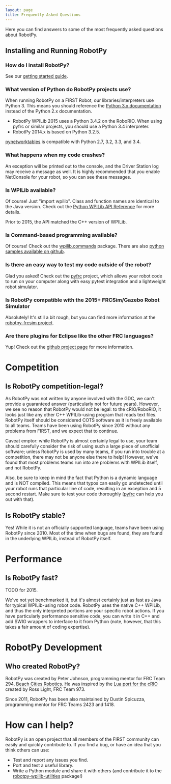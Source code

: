 ```yaml
---
layout: page
title: Frequently Asked Questions
---
```


Here you can find answers to some of the most frequently asked questions about RobotPy.

## Installing and Running RobotPy

### How do I install RobotPy?

See our [getting started guide](http://robotpy.readthedocs.org/en/latest/getting_started.html).

### What version of Python do RobotPy projects use?

When running RobotPy on a FIRST Robot, our libraries/interpreters use Python 3.  This means you should reference the [Python 3.x documentation](http://docs.python.org/py3k/) instead of the Python 2.x documentation.

* RobotPy WPILib 2015 uses a Python 3.4.2 on the RoboRIO. When using pyfrc or similar projects, you should use a Python 3.4 interpreter.
* RobotPy 2014.x is based on Python 3.2.5.

[pynetworktables](https://github.com/robotpy/pynetworktables) is compatible with Python 2.7, 3.2, 3.3, and 3.4. 


### What happens when my code crashes?

An exception will be printed out to the console, and the Driver Station log may receive a message as well. It is highly recommended that you enable NetConsole for your robot, so you can see these messages.

### Is WPILib available?

Of course!  Just "import wpilib". Class and function names are identical to the Java version. Check out the [Python WPILib API Reference](http://robotpy.readthedocs.org/en/latest/wpilib.html) for more details.

Prior to 2015, the API matched the C++ version of WPILib.

### Is Command-based programming available?

Of course! Check out the [wpilib.commands](http://robotpy.readthedocs.org/en/latest/wpilib.command.html) package. There are also [python samples available on github](https://github.com/robotpy/robotpy-wpilib/tree/master/examples/command-based).

### Is there an easy way to test my code outside of the robot?

Glad you asked! Check out the [pyfrc](http://github.com/robotpy/pyfrc) project, which allows your robot code to run on your computer along with easy pytest integration and a lightweight robot simulator.

### Is RobotPy compatible with the 2015+ FRCSim/Gazebo Robot Simulator

Absolutely! It's still a bit rough, but you can find more information at the [robotpy-frcsim project](https://github.com/robotpy/robotpy-frcsim).

### Are there plugins for Eclipse like the other FRC languages?

Yup! Check out the [github project page](https://github.com/robotpy/robotpy-eclipse-plugins) for more information.

# Competition

## Is RobotPy competition-legal?

As RobotPy was not written by anyone involved with the GDC, we can't provide a guaranteed answer (particularly not for future years).  However, we see no reason that RobotPy would not be legal: to the cRIO/RoboRIO, it looks just like any other C++ WPILib-using program that reads text files.  RobotPy itself should be considered COTS software as it is freely available to all teams. Teams have been using RobotPy since 2010 without any problems from FIRST, and we expect that to continue.

Caveat emptor: while RobotPy is almost certainly legal to use, your team should carefully consider the risk of using such a large piece of unofficial software; unless RobotPy is used by many teams, if you run into trouble at a competition, there may not be anyone else there to help! However, we've found that most problems teams run into are problems with WPILib itself, and not RobotPy.

Also, be sure to keep in mind the fact that Python is a dynamic language and is NOT compiled.  This means that typos can easily go undetected until your robot runs that particular line of code, resulting in an exception and 5 second restart.  Make sure to test your code thoroughly ([pyfrc](http://github.com/robotpy/pyfrc) can help you out with that). 

## Is RobotPy stable?

Yes! While it is not an officially supported language, teams have been using RobotPy since 2010. Most of the time when bugs are found, they are found in the underlying WPILib, instead of RobotPy itself.

# Performance

## Is RobotPy fast?

TODO for 2015.

We've not yet benchmarked it, but it's almost certainly just as fast as Java for typical WPILib-using robot code.  RobotPy uses the native C++ WPILib, and thus the only interpreted portions are your specific robot actions.  If you have particularly performance sensitive code, you can write it in C++ and add SWIG wrappers to interface to it from Python (note, however, that this takes a fair amount of coding expertise).

# RobotPy Development

## Who created RobotPy?

RobotPy was created by Peter Johnson, programming mentor for FRC Team 294, [Beach Cities Robotics](http://www.bcrobotics.org/).  He was inspired by the [Lua port for the cRIO](http://redmine.zombiezen.com/projects/greyhoundlua/) created by Ross Light, FRC Team 973.

Since 2011, RobotPy has been also maintained by Dustin Spicuzza, programming mentor for FRC Teams 2423 and 1418.

# How can I help?

RobotPy is an open project that all members of the FIRST community can easily and quickly contribute to. If you find a bug, or have an idea that you think others can use:

* Test and report any issues you find.
* Port and test a useful library.
* Write a Python module and share it with others (and contribute it to the [robotpy-wpilib-utilities](https://github.com/robotpy/robotpy-wpilib-utilities) package!)
